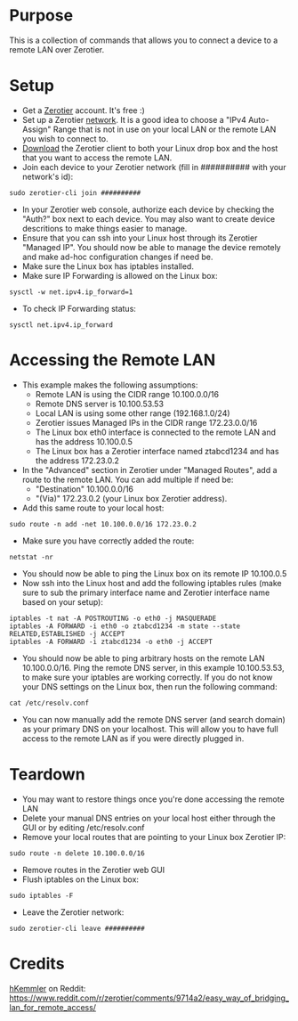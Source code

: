 Purpose
======

This is a collection of commands that allows you to connect a device to a remote LAN over Zerotier.

Setup
======

- Get a [Zerotier](https://my.Zerotier.com/) account. It's free :)
- Set up a Zerotier [network](https://Zerotier.atlassian.net/wiki/spaces/SD/pages/8454145/Getting+Started+with+ZeroTier). It is a good idea to choose a "IPv4 Auto-Assign" Range that is not in use on your local LAN or the remote LAN you wish to connect to.
- [Download](https://www.Zerotier.com/download/) the Zerotier client to both your Linux drop box and the host that you want to access the remote LAN.
- Join each device to your Zerotier network (fill in ########## with your network's id):
```
sudo zerotier-cli join ##########
```
- In your Zerotier web console, authorize each device by checking the "Auth?" box next to each device. You may also want to create device descritions to make things easier to manage.
- Ensure that you can ssh into your Linux host through its Zerotier "Managed IP". You should now be able to manage the device remotely and make ad-hoc configuration changes if need be.
- Make sure the Linux box has iptables installed.
- Make sure IP Forwarding is allowed on the Linux box:
```
sysctl -w net.ipv4.ip_forward=1
```
- To check IP Forwarding status:
```
sysctl net.ipv4.ip_forward
```

Accessing the Remote LAN
======

- This example makes the following assumptions:
    - Remote LAN is using the CIDR range 10.100.0.0/16
    - Remote DNS server is 10.100.53.53
    - Local LAN is using some other range (192.168.1.0/24)
    - Zerotier issues Managed IPs in the CIDR range 172.23.0.0/16
    - The Linux box eth0 interface is connected to the remote LAN and has the address 10.100.0.5
    - The Linux box has a Zerotier interface named ztabcd1234 and has the address 172.23.0.2
- In the "Advanced" section in Zerotier under "Managed Routes", add a route to the remote LAN. You can add multiple if need be:
    - "Destination" 10.100.0.0/16
    - "(Via)" 172.23.0.2 (your Linux box Zerotier address).
- Add this same route to your local host:
```
sudo route -n add -net 10.100.0.0/16 172.23.0.2
```
- Make sure you have correctly added the route:
```
netstat -nr
```
- You should now be able to ping the Linux box on its remote IP 10.100.0.5
- Now ssh into the Linux host and add the following iptables rules (make sure to sub the primary interface name and Zerotier interface name based on your setup):
```
iptables -t nat -A POSTROUTING -o eth0 -j MASQUERADE
iptables -A FORWARD -i eth0 -o ztabcd1234 -m state --state RELATED,ESTABLISHED -j ACCEPT
iptables -A FORWARD -i ztabcd1234 -o eth0 -j ACCEPT
```
- You should now be able to ping arbitrary hosts on the remote LAN 10.100.0.0/16. Ping the remote DNS server, in this example 10.100.53.53, to make sure your iptables are working correctly. If you do not know your DNS settings on the Linux box, then run the following command:
```
cat /etc/resolv.conf
```
- You can now manually add the remote DNS server (and search domain) as your primary DNS on your localhost. This will allow you to have full access to the remote LAN as if you were directly plugged in.

Teardown
======

- You may want to restore things once you're done accessing the remote LAN
- Delete your manual DNS entries on your local host either through the GUI or by editing /etc/resolv.conf
- Remove your local routes that are pointing to your Linux box Zerotier IP:
```
sudo route -n delete 10.100.0.0/16
```
- Remove routes in the Zerotier web GUI
- Flush iptables on the Linux box:
```
sudo iptables -F
```
- Leave the Zerotier network:
```
sudo zerotier-cli leave ##########
```

Credits
======
[hKemmler](https://www.reddit.com/user/hKemmler/) on Reddit:
    https://www.reddit.com/r/zerotier/comments/9714a2/easy_way_of_bridging_lan_for_remote_access/
